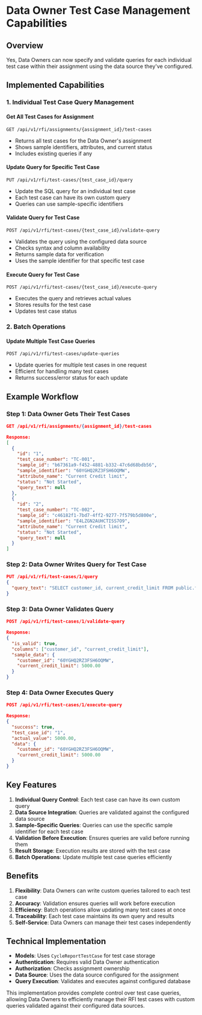 # Data Owner Test Case Management Capabilities

## Overview
Yes, Data Owners can now specify and validate queries for each individual test case within their assignment using the data source they've configured.

## Implemented Capabilities

### 1. Individual Test Case Query Management

#### Get All Test Cases for Assignment
```
GET /api/v1/rfi/assignments/{assignment_id}/test-cases
```
- Returns all test cases for the Data Owner's assignment
- Shows sample identifiers, attributes, and current status
- Includes existing queries if any

#### Update Query for Specific Test Case
```
PUT /api/v1/rfi/test-cases/{test_case_id}/query
```
- Update the SQL query for an individual test case
- Each test case can have its own custom query
- Queries can use sample-specific identifiers

#### Validate Query for Test Case
```
POST /api/v1/rfi/test-cases/{test_case_id}/validate-query
```
- Validates the query using the configured data source
- Checks syntax and column availability
- Returns sample data for verification
- Uses the sample identifier for that specific test case

#### Execute Query for Test Case
```
POST /api/v1/rfi/test-cases/{test_case_id}/execute-query
```
- Executes the query and retrieves actual values
- Stores results for the test case
- Updates test case status

### 2. Batch Operations

#### Update Multiple Test Case Queries
```
POST /api/v1/rfi/test-cases/update-queries
```
- Update queries for multiple test cases in one request
- Efficient for handling many test cases
- Returns success/error status for each update

## Example Workflow

### Step 1: Data Owner Gets Their Test Cases
```json
GET /api/v1/rfi/assignments/{assignment_id}/test-cases

Response:
[
  {
    "id": "1",
    "test_case_number": "TC-001",
    "sample_id": "b67361a9-f452-4881-b332-47c6d68bdb56",
    "sample_identifier": "60YGHQ2RZ3FSH6OQMW",
    "attribute_name": "Current Credit limit",
    "status": "Not Started",
    "query_text": null
  },
  {
    "id": "2",
    "test_case_number": "TC-002",
    "sample_id": "c46182f1-7bd7-4ff2-9277-7f579b5d800e",
    "sample_identifier": "E4LZGN2AUHCTISS7O9",
    "attribute_name": "Current Credit limit",
    "status": "Not Started",
    "query_text": null
  }
]
```

### Step 2: Data Owner Writes Query for Test Case
```json
PUT /api/v1/rfi/test-cases/1/query
{
  "query_text": "SELECT customer_id, current_credit_limit FROM public.fry14m_scheduled1_data WHERE customer_id = '60YGHQ2RZ3FSH6OQMW'"
}
```

### Step 3: Data Owner Validates Query
```json
POST /api/v1/rfi/test-cases/1/validate-query

Response:
{
  "is_valid": true,
  "columns": ["customer_id", "current_credit_limit"],
  "sample_data": {
    "customer_id": "60YGHQ2RZ3FSH6OQMW",
    "current_credit_limit": 5000.00
  }
}
```

### Step 4: Data Owner Executes Query
```json
POST /api/v1/rfi/test-cases/1/execute-query

Response:
{
  "success": true,
  "test_case_id": "1",
  "actual_value": 5000.00,
  "data": {
    "customer_id": "60YGHQ2RZ3FSH6OQMW",
    "current_credit_limit": 5000.00
  }
}
```

## Key Features

1. **Individual Query Control**: Each test case can have its own custom query
2. **Data Source Integration**: Queries are validated against the configured data source
3. **Sample-Specific Queries**: Queries can use the specific sample identifier for each test case
4. **Validation Before Execution**: Ensures queries are valid before running them
5. **Result Storage**: Execution results are stored with the test case
6. **Batch Operations**: Update multiple test case queries efficiently

## Benefits

1. **Flexibility**: Data Owners can write custom queries tailored to each test case
2. **Accuracy**: Validation ensures queries will work before execution
3. **Efficiency**: Batch operations allow updating many test cases at once
4. **Traceability**: Each test case maintains its own query and results
5. **Self-Service**: Data Owners can manage their test cases independently

## Technical Implementation

- **Models**: Uses `CycleReportTestCase` for test case storage
- **Authentication**: Requires valid Data Owner authentication
- **Authorization**: Checks assignment ownership
- **Data Source**: Uses the data source configured for the assignment
- **Query Execution**: Validates and executes against configured database

This implementation provides complete control over test case queries, allowing Data Owners to efficiently manage their RFI test cases with custom queries validated against their configured data sources.